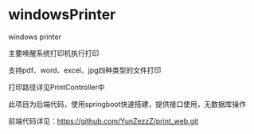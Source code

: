 # windowsPrinter

windows printer

主要唤醒系统打印机执行打印

支持pdf、word、excel、jpg四种类型的文件打印

打印路径详见PrintController中

此项目为后端代码，使用springboot快速搭建，提供接口使用，无数据库操作

前端代码详见：https://github.com/YunZezzZ/print_web.git
